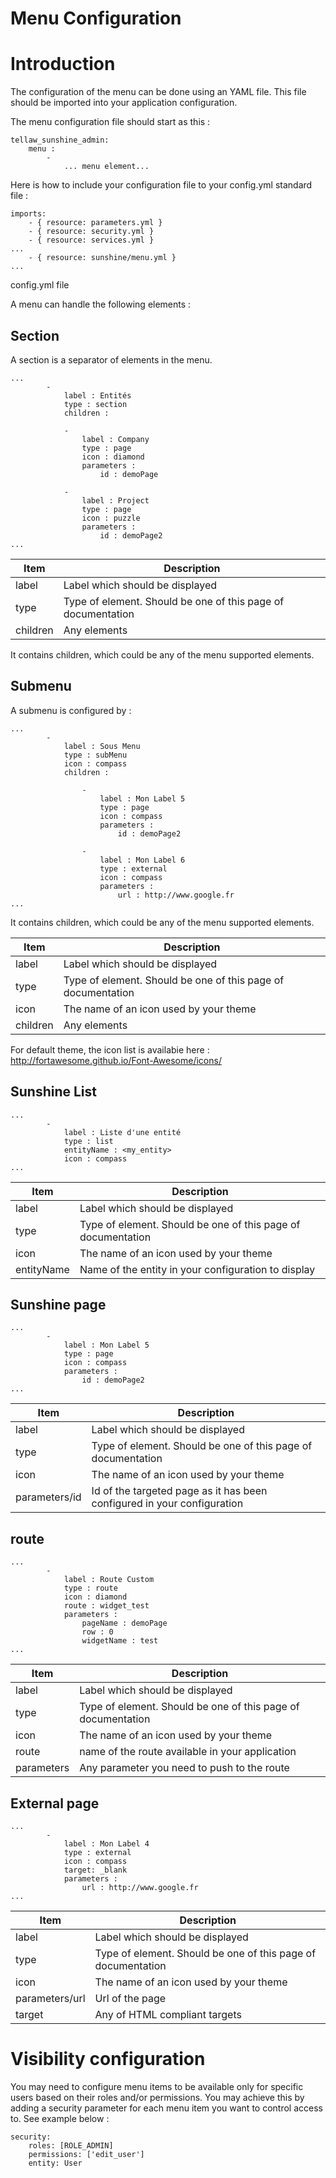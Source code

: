 # Menu Configuration

# Introduction

The configuration of the menu can be done using an YAML file. This file should be imported into your application configuration.

The menu configuration file should start as this :
```
tellaw_sunshine_admin:
    menu :
        -
            ... menu element...
```

Here is how to include your configuration file to your config.yml standard file :
```
imports:
    - { resource: parameters.yml }
    - { resource: security.yml }
    - { resource: services.yml }
...
    - { resource: sunshine/menu.yml }
...
```
config.yml file

A menu can handle the following elements :

## Section

A section is a separator of elements in the menu.

```
...
        -
            label : Entités
            type : section
            children :

            -
                label : Company
                type : page
                icon : diamond
                parameters :
                    id : demoPage

            -
                label : Project
                type : page
                icon : puzzle
                parameters :
                    id : demoPage2
...
```

| Item                          | Description               |
|-------------------------------|---------------------------|
| label                         | Label which should be displayed |
| type                          | Type of element. Should be one of this page of documentation                                             |
| children                      | Any elements                      |


It contains children, which could be any of the menu supported elements.

## Submenu

A submenu is configured by :

```
...
        -
            label : Sous Menu
            type : subMenu
            icon : compass
            children :

                -
                    label : Mon Label 5
                    type : page
                    icon : compass
                    parameters :
                        id : demoPage2

                -
                    label : Mon Label 6
                    type : external
                    icon : compass
                    parameters :
                        url : http://www.google.fr
...
```

It contains children, which could be any of the menu supported elements.

| Item                          | Description               |
|-------------------------------|---------------------------|
| label                         | Label which should be displayed |
| type                          | Type of element. Should be one of this page of documentation                                             |
| icon                          | The name of an icon used by your theme                      |
| children                      | Any elements                      |

For default theme, the icon list is availabie here : http://fortawesome.github.io/Font-Awesome/icons/

## Sunshine List

```
...
        -
            label : Liste d'une entité
            type : list
            entityName : <my_entity>
            icon : compass
...
```

| Item                          | Description               |
|-------------------------------|---------------------------|
| label                         | Label which should be displayed |
| type                          | Type of element. Should be one of this page of documentation                                             |
| icon                          | The name of an icon used by your theme                      |
| entityName                      | Name of the entity in your configuration to display                      |

## Sunshine page

```
...
        -
            label : Mon Label 5
            type : page
            icon : compass
            parameters :
                id : demoPage2
...
```

| Item                          | Description               |
|-------------------------------|---------------------------|
| label                         | Label which should be displayed |
| type                          | Type of element. Should be one of this page of documentation                                             |
| icon                          | The name of an icon used by your theme                      |
| parameters/id                      | Id of the targeted page as it has been configured in your configuration                      |

## route

```
...
        -
            label : Route Custom
            type : route
            icon : diamond
            route : widget_test
            parameters :
                pageName : demoPage
                row : 0
                widgetName : test
...
```

| Item                          | Description               |
|-------------------------------|---------------------------|
| label                         | Label which should be displayed |
| type                          | Type of element. Should be one of this page of documentation                                             |
| icon                          | The name of an icon used by your theme                      |
| route                      | name of the route available in your application                      |
| parameters                      | Any parameter you need to push to the route                      |


## External page


```
...
        -
            label : Mon Label 4
            type : external
            icon : compass
            target: _blank
            parameters :
                url : http://www.google.fr
...
```

| Item                          | Description               |
|-------------------------------|---------------------------|
| label                         | Label which should be displayed |
| type                          | Type of element. Should be one of this page of documentation                                             |
| icon                          | The name of an icon used by your theme                      |
| parameters/url                      | Url of the page                      |
| target                      | Any of HTML compliant targets                     |


# Visibility configuration

You may need to configure menu items to be available only for specific users based on their roles and/or permissions.
You may achieve this by adding a security parameter for each menu item you want to control access to. 
See example below :

```
security:
    roles: [ROLE_ADMIN]
    permissions: ['edit_user']
    entity: User
```
